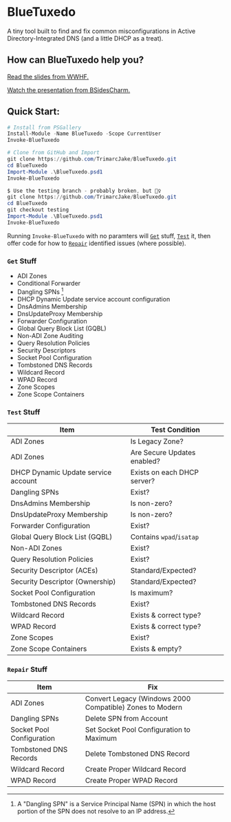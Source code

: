 # BlueTuxedo
A tiny tool built to find and fix common misconfigurations in Active Directory-Integrated DNS (and a little DHCP as a treat).

## How can BlueTuxedo help you?
[Read the slides from WWHF.](https://github.com/TrimarcJake/BlueTuxedo/blob/main/ADI%20DNS%20-%20No%20demo.pptx)

[Watch the presentation from BSidesCharm.](https://www.hub.trimarcsecurity.com/post/ad-dns-a-match-made-in-heck)

## Quick Start:
``` powershell
# Install from PSGallery
Install-Module -Name BlueTuxedo -Scope CurrentUser
Invoke-BlueTuxedo

# Clone from GitHub and Import
git clone https://github.com/TrimarcJake/BlueTuxedo.git
cd BlueTuxedo
Import-Module .\BlueTuxedo.psd1
Invoke-BlueTuxedo

$ Use the testing branch - probably broken, but 🤷‍♀️
git clone https://github.com/TrimarcJake/BlueTuxedo.git
cd BlueTuxedo
git checkout testing
Import-Module .\BlueTuxedo.psd1
Invoke-BlueTuxedo
```
Running `Invoke-BlueTuxedo` with no paramters will [`Get`](#get-stuff) stuff, [`Test`](#test-stuff) it, then offer code for how to [`Repair`](#repair-stuff) identified issues (where possible).

### `Get` Stuff

- ADI Zones
- Conditional Forwarder
- Dangling SPNs [^1]
- DHCP Dynamic Update service account configuration
- DnsAdmins Membership
- DnsUpdateProxy Membership
- Forwarder Configuration
- Global Query Block List (GQBL)
- Non-ADI Zone Auditing
- Query Resolution Policies
- Security Descriptors
- Socket Pool Configuration
- Tombstoned DNS Records
- Wildcard Record
- WPAD Record
- Zone Scopes
- Zone Scope Containers

### `Test` Stuff
| Item | Test Condition |
|---------|---------------|
| ADI Zones | Is Legacy Zone? |
| ADI Zones | Are Secure Updates enabled? |
| DHCP Dynamic Update service account | Exists on each DHCP server? |
| Dangling SPNs | Exist? |
| DnsAdmins Membership | Is non-zero? |
| DnsUpdateProxy Membership | Is non-zero? |
| Forwarder Configuration | Exist? |
| Global Query Block List (GQBL) | Contains `wpad`/`isatap` |
| Non-ADI Zones | Exist? |
| Query Resolution Policies | Exist? |
| Security Descriptor (ACEs) | Standard/Expected? |
| Security Descriptor (Ownership) | Standard/Expected? |
| Socket Pool Configuration | Is maximum? |
| Tombstoned DNS Records | Exist? |
| Wildcard Record | Exists & correct type? |
| WPAD Record | Exists & correct type? |
| Zone Scopes | Exist? |
| Zone Scope Containers | Exists & empty? |

### `Repair` Stuff
| Item | Fix |
|-|-|
| ADI Zones | Convert Legacy (Windows 2000 Compatible) Zones to Modern |
| Dangling SPNs | Delete SPN from Account |
| Socket Pool Configuration | Set Socket Pool Configuration to Maximum |
| Tombstoned DNS Records | Delete Tombstoned DNS Record |
| Wildcard Record | Create Proper Wildcard Record |
| WPAD Record | Create Proper WPAD Record |

[^1]: A "Dangling SPN" is a Service Principal Name (SPN) in which the host portion of the SPN does not resolve to an IP address.
